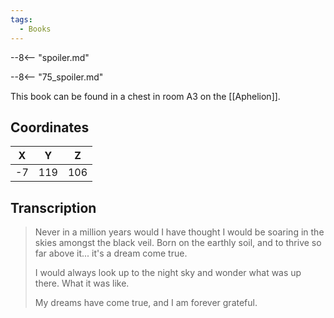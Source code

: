 ```yaml
---
tags:
  - Books
---
```


--8<-- "spoiler.md"

--8<-- "75_spoiler.md"

This book can be found in a chest in room A3 on the [[Aphelion]].

## Coordinates
| **X** | **Y** | **Z** |
| :---: | :---: | :---: |
|  -7   |  119  |  106  |

## Transcription
> Never in a million years would I have thought I would be soaring in the skies amongst the black veil. Born on the earthly soil, and to thrive so far above it... it's a dream come true.
>
> I would always look up to the night sky and wonder what was up there. What it was like.
>
> My dreams have come true, and I am forever grateful.

